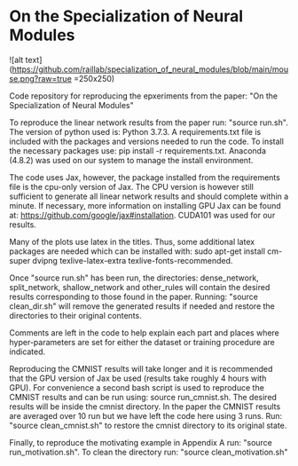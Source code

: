 # On the Specialization of Neural Modules

![alt text](https://github.com/raillab/specialization_of_neural_modules/blob/main/mouse.png?raw=true =250x250)

Code repository for reproducing the epxeriments from the paper: "On the Specialization of Neural Modules"

To reproduce the linear network results from the paper run: "source run.sh". The version of python used is: Python 3.7.3.
A requirements.txt file is included with the packages and versions needed to run the code.
To install the necessary packages use: pip install -r requirements.txt. Anaconda (4.8.2) was used on our system to manage the install
environment.

The code uses Jax, however, the package installed from the requirements file is the cpu-only version of Jax. The CPU version is however
still sufficient to generate all linear network results and should complete within a minute.
If necessary, more information on installing GPU Jax can be found at: https://github.com/google/jax#installation.
CUDA101 was used for our results.

Many of the plots use latex in the titles. Thus, some additional latex packages are needed which can be installed with:
sudo apt-get install cm-super dvipng texlive-latex-extra texlive-fonts-recommended.

Once "source run.sh" has been run, the directories: dense_network, split_network, shallow_network and other_rules will contain
the desired results corresponding to those found in the paper. Running: "source clean_dir.sh" will remove the generated results if needed and restore the directories
to their original contents.

Comments are left in the code to help explain each part and places where hyper-parameters are set for either the dataset or training
procedure are indicated.

Reproducing the CMNIST results will take longer and it is recommended that the GPU version of Jax be used (results take roughly 4 hours with GPU).
For convenience a second bash script is used to reproduce the CMNIST results and can be run using: source run_cmnist.sh. The desired results
will be inside the cmnist directory. In the paper the CMNIST results are averaged over 10 run but we have left the code here using 3 runs. 
Run: "source clean_cmnist.sh" to restore the cmnist directory to its original state.

Finally, to reproduce the motivating example in Appendix A run: "source run_motivation.sh". To clean the directory run: "source clean_motivation.sh"
